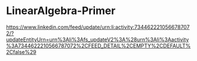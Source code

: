 # LinearAlgebra-Primer

https://www.linkedin.com/feed/update/urn:li:activity:7344622210566787072/?updateEntityUrn=urn%3Ali%3Afs_updateV2%3A%28urn%3Ali%3Aactivity%3A7344622210566787072%2CFEED_DETAIL%2CEMPTY%2CDEFAULT%2Cfalse%29
